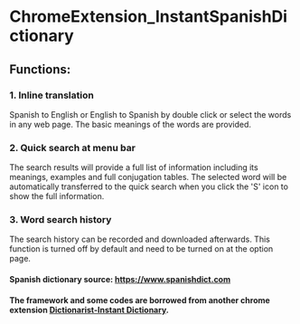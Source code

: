 # ChromeExtension_InstantSpanishDictionary

## Functions:
### 1. Inline translation
Spanish to English or English to Spanish by double click or select the words in any web page. The basic meanings of the words are provided.
### 2. Quick search at menu bar
The search results will provide a full list of information including its meanings, examples and full conjugation tables. The selected word will be automatically transferred to the quick search when you click the 'S' icon to show the full information.
### 3. Word search history
The search history can be recorded and downloaded afterwards. This function is turned off by default and need to be turned on at the option page.

#### Spanish dictionary source: https://www.spanishdict.com
#### The framework and some codes are borrowed from another chrome extension **[Dictionarist-Instant Dictionary](https://chrome.google.com/webstore/detail/dictionarist-instant-dict/npggnghnhkgioladlpfehafajnghlklc?hl=en)**.

